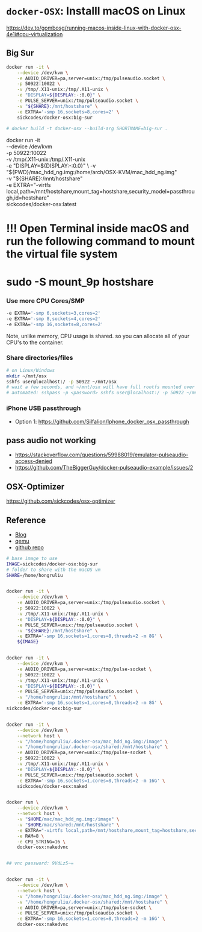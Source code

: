 # `docker-OSX`: Installl macOS on Linux

https://dev.to/gombosg/running-macos-inside-linux-with-docker-osx-4e1i#cpu-virtualization

## Big Sur

```bash
docker run -it \
    --device /dev/kvm \
    -e AUDIO_DRIVER=pa,server=unix:/tmp/pulseaudio.socket \
    -p 50922:10022 \
    -v /tmp/.X11-unix:/tmp/.X11-unix \
    -e "DISPLAY=${DISPLAY:-:0.0}" \
    -e PULSE_SERVER=unix:/tmp/pulseaudio.socket \
    -v "${SHARE}:/mnt/hostshare" \
    -e EXTRA='-smp 16,sockets=8,cores=2' \
    sickcodes/docker-osx:big-sur
    
# docker build -t docker-osx --build-arg SHORTNAME=big-sur .
```

docker run -it \
    --device /dev/kvm \
    -p 50922:10022 \
    -v /tmp/.X11-unix:/tmp/.X11-unix \
    -e "DISPLAY=${DISPLAY:-:0.0}" \
    -v "${PWD}/mac_hdd_ng.img:/home/arch/OSX-KVM/mac_hdd_ng.img" \
    -v "${SHARE}:/mnt/hostshare" \
    -e EXTRA="-virtfs local,path=/mnt/hostshare,mount_tag=hostshare,security_model=passthrough,id=hostshare" \
    sickcodes/docker-osx:latest

# !!! Open Terminal inside macOS and run the following command to mount the virtual file system
# sudo -S mount_9p hostshare

### Use more CPU Cores/SMP

```bash
-e EXTRA='-smp 6,sockets=3,cores=2'
-e EXTRA='-smp 8,sockets=4,cores=2'
-e EXTRA='-smp 16,sockets=8,cores=2'
```

Note, unlike memory, CPU usage is shared. so you can allocate all of your CPU's to the container.

### Share directories/files

```bash
# on Linux/Windows
mkdir ~/mnt/osx
sshfs user@localhost:/ -p 50922 ~/mnt/osx
# wait a few seconds, and ~/mnt/osx will have full rootfs mounted over ssh, and in userspace
# automated: sshpass -p <password> sshfs user@localhost:/ -p 50922 ~/mnt/osx
```

### iPhone USB passthrough

* Option 1: https://github.com/Silfalion/Iphone_docker_osx_passthrough

## pass audio not working
* https://stackoverflow.com/questions/59988019/emulator-pulseaudio-access-denied
* https://github.com/TheBiggerGuy/docker-pulseaudio-example/issues/2


## OSX-Optimizer

https://github.com/sickcodes/osx-optimizer


## Reference
* [Blog](https://www.linuxuprising.com/2021/03/install-macos-big-sur-or-catalina-in.html)
* [qemu](https://www.qemu.org/)
* [github repo](https://github.com/sickcodes/Docker-OSX)



```bash
# base image to use
IMAGE=sickcodes/docker-osx:big-sur
# folder to share with the macOS vm
SHARE=/home/hongruliu


docker run -it \
    --device /dev/kvm \
    -e AUDIO_DRIVER=pa,server=unix:/tmp/pulseaudio.socket \
    -p 50922:10022 \
    -v /tmp/.X11-unix:/tmp/.X11-unix \
    -e "DISPLAY=${DISPLAY:-:0.0}" \
    -e PULSE_SERVER=unix:/tmp/pulseaudio.socket \
    -v "${SHARE}:/mnt/hostshare" \
    -e EXTRA='-smp 16,sockets=1,cores=8,threads=2 -m 8G' \
    ${IMAGE}


docker run -it \
    --device /dev/kvm \
    -e AUDIO_DRIVER=pa,server=unix:/tmp/pulse-socket \
    -p 50922:10022 \
    -v /tmp/.X11-unix:/tmp/.X11-unix \
    -e "DISPLAY=${DISPLAY:-:0.0}" \
    -e PULSE_SERVER=unix:/tmp/pulseaudio.socket \
    -v "/home/hongruliu:/mnt/hostshare" \
    -e EXTRA='-smp 16,sockets=1,cores=8,threads=2 -m 8G' \
sickcodes/docker-osx:big-sur


docker run -it \
    --device /dev/kvm \
    --network host \
    -v "/home/hongruliu/.docker-osx/mac_hdd_ng.img:/image" \
    -v "/home/hongruliu/.docker-osx/shared:/mnt/hostshare" \
    -e AUDIO_DRIVER=pa,server=unix:/tmp/pulse-socket \
    -p 50922:10022 \
    -v /tmp/.X11-unix:/tmp/.X11-unix \
    -e "DISPLAY=${DISPLAY:-:0.0}" \
    -e PULSE_SERVER=unix:/tmp/pulseaudio.socket \
    -e EXTRA='-smp 16,sockets=1,cores=8,threads=2 -m 16G' \
    sickcodes/docker-osx:naked


docker run \
    --device /dev/kvm \
    --network host \
    -v "$HOME/mac/mac_hdd_ng.img:/image" \
    -v "$HOME/mac/shared:/mnt/hostshare" \
    -e EXTRA="-virtfs local,path=/mnt/hostshare,mount_tag=hostshare,security_model=passthrough,id=hostshare" \
    -e RAM=8 \
    -e CPU_STRING=16 \
    docker-osx:nakedvnc


## vnc password: 9VdLz5~=


docker run -it \
    --device /dev/kvm \
    --network host \
    -v "/home/hongruliu/.docker-osx/mac_hdd_ng.img:/image" \
    -v "/home/hongruliu/.docker-osx/shared:/mnt/hostshare" \
    -e AUDIO_DRIVER=pa,server=unix:/tmp/pulse-socket \
    -e PULSE_SERVER=unix:/tmp/pulseaudio.socket \
    -e EXTRA='-smp 16,sockets=1,cores=8,threads=2 -m 16G' \
    docker-osx:nakedvnc
```